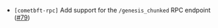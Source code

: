 - `[cometbft-rpc]` Add support for the `/genesis_chunked` RPC endpoint
  ([\#79](https://github.com/cometbft/cometbft-rs/issues/79))
